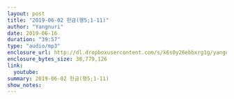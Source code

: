 ```yaml
---
layout: post
title: "2019-06-02 헌금(행5;1-11)"
author: "Yangnuri"
date: 2019-06-16
duration: "39:57"
type: "audio/mp3"
enclosure_url: http://dl.dropboxusercontent.com/s/k6s0y26ebbxrg1g/yangnurichurch190602.mp3
enclosure_bytes_size: 38,779,126
link:
  youtube: 
summary: 2019-06-02 헌금(행5;1-11)
show_notes:
---
```

